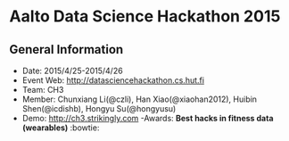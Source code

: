 

# **Aalto Data Science Hackathon 2015**

## **General Information**
  - Date:			2015/4/25-2015/4/26
  - Event Web:	http://datasciencehackathon.cs.hut.fi
  - Team: 		CH3
  - Member: 		Chunxiang Li(@czli), Han Xiao(@xiaohan2012), Huibin Shen(@icdishb), Hongyu Su(@hongyusu)
  - Demo:			http://ch3.strikingly.com
  -Awards: 		**Best hacks in fitness data (wearables)** :bowtie: